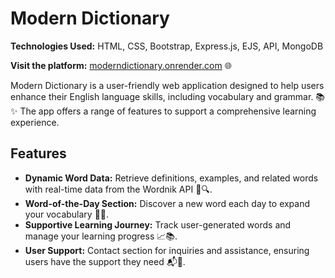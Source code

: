 # Modern Dictionary

**Technologies Used:** HTML, CSS, Bootstrap, Express.js, EJS, API, MongoDB  

**Visit the platform:** <a href="http://moderndictionary.onrender.com" target="_blank">moderndictionary.onrender.com</a> 🌐

Modern Dictionary is a user-friendly web application designed to help users enhance their English language skills, including vocabulary and grammar. 📚✨ The app offers a range of features to support a comprehensive learning experience.

## Features

- **Dynamic Word Data:** Retrieve definitions, examples, and related words with real-time data from the Wordnik API 📖🔍.
- **Word-of-the-Day Section:** Discover a new word each day to expand your vocabulary 📅🆕.
- **Supportive Learning Journey:** Track user-generated words and manage your learning progress 📈📚.
- **User Support:** Contact section for inquiries and assistance, ensuring users have the support they need 📬🤝.
